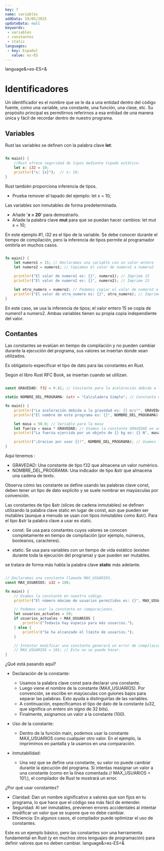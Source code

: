 ```yaml
---
key: 7
name: variables
addData: 19/05/2025
updateData: null
keywords: 
 - variables
 - constantes
 - static
languages:
 - key: Español
   value: es-ES
---
```

language&>es-ES<&
# Identificadores

Un identificador es el nombre que se le da a una entidad dentro del código fuente, como una variable, una constante, una función, una clase, etc. Su propósito principal es permitirnos referirnos a esa entidad de una manera única y fácil de recordar dentro de nuestro programa.

## Variables

Rust las variables se definen con la palabra clave **let**:

```rust

fn main() {
    //Rust ofrece seguridad de tipos mediante tipado estático.
    let x: i32 = 10;
    println!("x: {x}");  // x: 10;
}
```
Rust también proporciona inferencia de tipos.
- Prueba remover el tapado del ejemplo: let x = 10;

Las variables son inmutables de forma predeterminada.
- Añade '**x = 20**' para demostrarlo. 
- Añade la palabra clave **mut** para que se puedan hacer cambios: let mut x = 10;

En este ejemplo #1, i32 es el tipo de la variable. Se debe conocer durante el tiempo de compilación, pero la inferencia de tipos permite al programador omitirla en muchos casos.

```rust

fn main() {
    let numero1 = 15; // Declaramos una variable con un valor entero
    let numero2 = numero1; // Copiamos el valor de numero1 a numero2

    println!("El valor de numero1 es: {}", numero1); // Imprime 15
    println!("El valor de numero2 es: {}", numero2); // Imprime 15

    let otro_numero = numero2; // Podemos copiar el valor de numero2 a otra variable también
    println!("El valor de otro_numero es: {}", otro_numero); // Imprime 15
}
```

En este caso, se usa la inferencia de tipos; el valor entero 15 se copia de numero1 a numero2. Ambas variables tienen su propia copia independiente del valor.

## Contantes

Las constantes se evalúan en tiempo de compilación y no pueden cambiar durante la ejecución del programa, sus valores se insertan donde sean utilizados.

Es obligatorio especificar el tipo de dato para las constantes en Rust.

Según el libro Rust RFC Book, se insertan cuando se utilizan.

```rust

const GRAVEDAD: f32 = 9.81; // Constante para la aceleración debida a la gravedad (punto flotante)

static NOMBRE_DEL_PROGRAMA: &str = "Calculadora Simple"; // Constante de cadena para el nombre del programa

fn main() {
    println!("La aceleración debida a la gravedad es: {} m/s²", GRAVEDAD);
    println!("El nombre de este programa es: {}", NOMBRE_DEL_PROGRAMA);

    let masa = 50.0; // Variable para la masa
    let fuerza = masa * GRAVEDAD; // Usamos la constante GRAVEDAD en un cálculo
    println!("La fuerza ejercida por un objeto de {} kg es: {} N", masa, fuerza);

    println!("¡Gracias por usar {}!", NOMBRE_DEL_PROGRAMA); // Usamos la constante NOMBRE_DEL_PROGRAMA
}
```

Aquí tenemos :
 * GRAVEDAD: Una constante de tipo f32 que almacena un valor numérico.
 * NOMBRE_DEL_PROGRAMA: Una indicador de tipo &str que almacena una cadena de texto.

Observa cómo las constante se define usando las palabras clave const, deben tener un tipo de dato explícito y se suele nombrar en mayúsculas por convención.

Las constantes de tipo &str (slices de cadena inmutables) se definen utilizando la palabra clave static en lugar de const, aún que pueden ser mutables (aunque a menudo se usan con tipos inmutables como &str). Para el tipo &str la palabra clave a usar es static.

 * const: Se usa para constantes cuyos valores se conocen completamente en tiempo de compilación (por ejemplo, números, booleanos, caracteres).

 * static: Se usa para variables con un tiempo de vida estático (existen durante toda la ejecución del programa) y que pueden ser mutables.

se tratara de forma más habla la palabra clave **static** más adelante.

```rust

// Declaramos una constante llamada MAX_USUARIOS.
const MAX_USUARIOS: u32 = 100;

fn main() {
    // Usamos la constante en nuestro código.
    println!("El número máximo de usuarios permitidos es: {}", MAX_USUARIOS);

    // Podemos usar la constante en comparaciones.
    let usuarios_actuales = 50;
    if usuarios_actuales < MAX_USUARIOS {
        println!("Todavía hay espacio para más usuarios.");
    } else {
        println!("Se ha alcanzado el límite de usuarios.");
    }

    // Intentar modificar una constante generará un error de compilación.
    // MAX_USUARIOS = 101; // Esto no se puede hacer.
}
```

¿Qué está pasando aquí?
 * Declaración de la constante:
   * Usamos la palabra clave const para declarar una constante.
   * Luego viene el nombre de la constante (MAX_USUARIOS). Por convención, se escribe en mayúsculas con guiones bajos para separar las palabras. Esto ayuda a distinguirlas de las variables.
   * A continuación, especificamos el tipo de dato de la constante (u32, que significa un entero sin signo de 32 bits). 
   * Finalmente, asignamos un valor a la constante (100).
 * Uso de la constante:
   * Dentro de la función main, podemos usar la constante MAX_USUARIOS como cualquier otro valor. En el ejemplo, la imprimimos en pantalla y la usamos en una comparación.

 * Inmutabilidad:
   * Una vez que se define una constante, su valor no puede cambiar durante la ejecución del programa. Si intentas reasignar un valor a una constante (como en la línea comentada // MAX_USUARIOS = 101;), el compilador de Rust te mostrará un error.

¿Por qué usar constantes?
 * Claridad: Dan un nombre significativo a valores que son fijos en tu programa, lo que hace que el código sea más fácil de entender.
 * Seguridad: Al ser inmutables, previenen errores accidentales al intentar modificar un valor que se supone que no debe cambiar.
 * Eficiencia: En algunos casos, el compilador puede optimizar el uso de constantes.

Este es un ejemplo básico, pero las constantes son una herramienta fundamental en Rust (y en muchos otros lenguajes de programación) para definir valores que no deben cambiar.
language&>es-ES<&